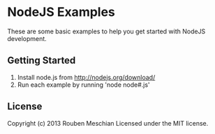 # NodeJS Examples
These are some basic examples to help you get started with NodeJS development.

## Getting Started
1. Install node.js from http://nodejs.org/download/
2. Run each example by running 'node node\#.js'

## License
Copyright (c) 2013 Rouben Meschian
Licensed under the MIT license.
